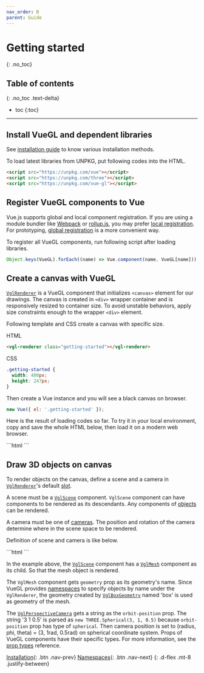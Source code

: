 ```yaml
---
nav_order: B
parent: Guide
---
```


# Getting started
{: .no_toc}

## Table of contents
{: .no_toc .text-delta}

* toc
{:toc}

---

## Install VueGL and dependent libraries
See [installation guide](installation) to know various installation methods.

To load latest libraries from UNPKG, put following codes into the HTML.

```html
<script src="https://unpkg.com/vue"></script>
<script src="https://unpkg.com/three"></script>
<script src="https://unpkg.com/vue-gl"></script>
```

## Register VueGL components to Vue
Vue.js supports global and local component registration. If you are using a module
bundler like [Webpack](//webpack.js.org) or [rollup.js](//rollupjs.org), you may
prefer [local registration](//vuejs.org/v2/guide/components-registration.html#Local-Registration).
For prototyping, [global registration](//vuejs.org/v2/guide/components-registration.html#Global-Registration)
is a more convenient way.

To register all VueGL components, run following script after loading libraries.

```js
Object.keys(VueGL).forEach((name) => Vue.component(name, VueGL[name]));
```

## Create a canvas with VueGL
[`VglRenderer`](/components/renderers/vgl-renderer) is a VueGL component that initializes
`<canvas>` element for our drawings. The canvas is created in `<div>` wrapper container
and is responsively resized to container size. To avoid unstable behaviors, apply
size constraints enough to the wrapper `<div>` element.

Following template and CSS create a canvas with specific size.

HTML

```html
<vgl-renderer class="getting-started"></vgl-renderer>
```

CSS

```css
.getting-started {
  width: 400px;
  height: 247px;
}
```

Then create a Vue instance and you will see a black canvas on browser.

```js
new Vue({ el: '.getting-started' });
```

Here is the result of loading codes so far. To try it in your local environment,
copy and save the whole HTML below, then load it on a modern web browser.

<div class="code-example">
  <div class="max-width-1-2">
    <div class="aspect-1618-1000">
      <vgl-renderer></vgl-renderer>
    </div>
  </div>
</div>
```html
<!DOCTYPE html>
<head>
  <meta charset="utf-8">
  <style>
    .getting-started {
      width: 400px;
      height: 247px;
    }
  </style>
</head>
<body>
  <vgl-renderer class="getting-started"></vgl-renderer>
  <script src="https://unpkg.com/vue"></script>
  <script src="https://unpkg.com/three"></script>
  <script src="https://unpkg.com/vue-gl"></script>
  <script>
    Object.keys(VueGL).forEach((name) => Vue.component(name, VueGL[name]));
    new Vue({ el: '.getting-started' });
  </script>
</body>
```

## Draw 3D objects on canvas
To render objects on the canvas, define a scene and a camera in [`VglRenderer`](/components/renderers/vgl-renderer)'s
default [slot](//vuejs.org/v2/guide/components.html#Content-Distribution-with-Slots).

A scene must be a [`VglScene`](/components/scenes/vgl-scene) component. `VglScene`
component can have components to be rendered as its descendants. Any components
of [objects](/components/objects) can be rendered.

A camera must be one of [cameras](/components/cameras). The position and rotation
of the camera determine where in the scene space to be rendered.

Definition of scene and camera is like below.

<div class="code-example">
  <div class="max-width-1-2">
    <div class="aspect-1618-1000">
      <vgl-renderer id="getting-started-2">
        <vgl-box-geometry name="box"></vgl-box-geometry>
        <vgl-scene>
          <vgl-mesh geometry="box"></vgl-mesh>
        </vgl-scene>
        <vgl-perspective-camera orbit-position="3 1 0.5"></vgl-perspective-camera>
      </vgl-renderer>
    </div>
  </div>
</div>
```html
<vgl-renderer class="getting-started">
  <vgl-box-geometry name="box"></vgl-box-geometry>
  <vgl-scene>
    <vgl-mesh geometry="box"></vgl-mesh>
  </vgl-scene>
  <vgl-perspective-camera orbit-position="3 1 0.5"></vgl-perspective-camera>
</vgl-renderer>
```

In the example above, the [`VglScene`](/components/scenes/vgl-scene) component has
a [`VglMesh`](/components/objects/vgl-mesh) component as its child. So that the
mesh object is rendered.

The `VglMesh` component gets `geometry` prop as its geometry's name. Since VueGL
provides [namespaces](namespaces) to specify objects by name under the `VglRenderer`,
the geometry created by [`VglBoxGeometry`](/components/geometries/vgl-box-geometry)
named 'box' is used as geometry of the mesh.

The [`VglPerspectiveCamera`](/components/cameras/vgl-perspective-camera) gets a
string as the `orbit-position` prop. The string '3 1 0.5' is parsed as
`new THREE.Spherical(3, 1, 0.5)` because `orbit-position` prop has type of `spherical`.
Then camera position is set to (radius, phi, theta) = (3, 1rad, 0.5rad) on spherical
coordinate system. Props of VueGL components have their specific types. For more
information, see the [prop types](/prop-types) reference.

[Installation](installation){: .btn .nav-prev}
[Namespaces](namespaces){: .btn .nav-next}
{: .d-flex .mt-8 .justify-between}
